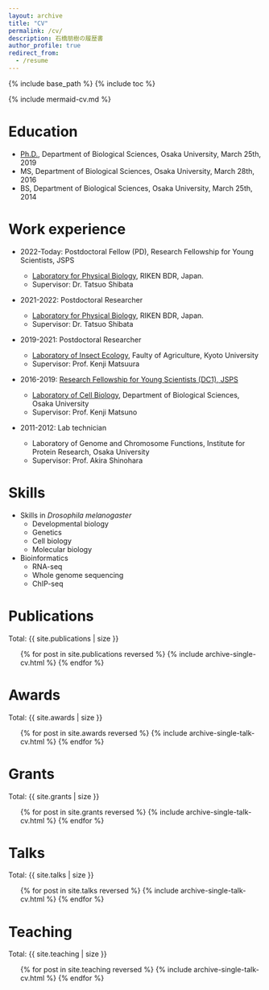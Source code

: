 ```yaml
---
layout: archive
title: "CV"
permalink: /cv/
description: 石橋朋樹の履歴書
author_profile: true
redirect_from:
  - /resume
---
```


{% include base_path %}
{% include toc %}
<!-- {% include mermaid.html %} -->

{% include mermaid-cv.md %}

<!--
```mermaid
gantt
section Education
  Bachelor @Osaka Univ. : BS, 2010-04-01, 2014-03-25
  Master @Osaka Univ.   : MS, 2014-04-01, 2016-03-28
  Ph.D. @Osaka Univ.    : Ph.D., 2016-04-01, 2019-03-25
section Work experience
  Lab tech.@Osaka Univ.  : OU-tech, 2011-04-01, 2012-03-31
  JSPS DC1 @Osaka Univ.  : DC1, 2016-04-01, 2019-03-31
  Post-doc @Kyoto Univ.  : KU-postdoc, after DC1, 2021-04-30
  Post-doc @RIKEN        : RIKEN-postdoc, after KU-postdoc, 2022-03-31
  JSPS PD @RIKEN         : active, PD, after RIKEN-postdoc, 2025-03-31
section Publication
  Nakayama et al. (2014) BMC Genet          : crit, nakayama2014, 2014-04-16, 1w
  Inaki et al. (2018) eLife.                : crit, inaki2018, 2018-06-12, 1w
  Ishibashi et al. (2019) Genes Cells       : crit, ishibashi2019, 2019-01-09, 1w
  Utsunomiya et al. (2019) Symmetry         : crit, utsunomiya2019, 2019-04-08, 1w
  Doysabas et al. (2020) J. Vet. Med. Sci.  : crit, doysabas2020, 2020-02-12, 1w
  Ishibashi & Matsuno (2020) Ann. Rep. Res. Cent. Structual Themodyn. :crit, ishibashi2020a, 2020-04-01, 1w
  Takata et al. (2020) Insectes Sociaux     : crit, takata2020, 2020-09-22, 1w
  Ishibashi et al. (2020) Symmetry          : crit, ishibashi2020b, 2020-12-02, 1w
  Ishibashi & Matsuno (2022) microPub Biol. :crit, ishibashi2022, 2022-03-18, 1w
section Awards
  Best Presentation Award :crit, aw_1, 2015-12-20, 1w
  Best Popularity Award   :crit, aw_2, 2016-09-25, 1w
  Excellent Award.        :crit, aw_3, 2016-09-25, 1w
  1st Place for Outstanding Presentation :crit, aw_4, 2017-11-01, 1w
section Grants
  Grant-in-Aid for JSPS Fellows : grant_DC1, 2016-04-22, 2019-03-31
```
-->

# Education

- [Ph.D.](../images/学位記.jpg), Department of Biological Sciences, Osaka University, March 25th, 2019
- MS, Department of Biological Sciences, Osaka University, March 28th, 2016
- BS, Department of Biological Sciences, Osaka University, March 25th, 2014

# Work experience

- 2022-Today: Postdoctoral Fellow (PD), Research Fellowship for Young Scientists, JSPS
  - [Laboratory for Physical Biology](http://www.qbic.riken.jp/phb/), RIKEN BDR, Japan.
  - Supervisor: Dr. Tatsuo Shibata

- 2021-2022: Postdoctoral Researcher
  - [Laboratory for Physical Biology](http://www.qbic.riken.jp/phb/), RIKEN BDR, Japan.
  - Supervisor: Dr. Tatsuo Shibata

- 2019-2021: Postdoctoral Researcher
  - [Laboratory of Insect Ecology](http://www.insecteco.kais.kyoto-u.ac.jp/englishpage.html), Faulty of Agriculture, Kyoto University
  - Supervisor: Prof. Kenji Matsuura

- 2016-2019: [Research Fellowship for Young Scientists (DC1), JSPS](https://kaken.nii.ac.jp/en/grant/KAKENHI-PROJECT-16J01027/)
  - [Laboratory of Cell Biology](http://www.bio.sci.osaka-u.ac.jp/bio_web/lab_page/matsuno/Etop.html), Department of Biological Sciences, Osaka University
  - Supervisor: Prof. Kenji Matsuno

- 2011-2012: Lab technician
  - Laboratory of Genome and Chromosome Functions, Institute for Protein Research, Osaka University
  - Supervisor: Prof. Akira Shinohara

# Skills

- Skills in *Drosophila melanogaster*
  - Developmental biology
  - Genetics
  - Cell biology
  - Molecular biology
- Bioinformatics
  - RNA-seq
  - Whole genome sequencing
  - ChIP-seq

# Publications

Total: {{ site.publications | size }}

  <ul>{% for post in site.publications reversed %}
    {% include archive-single-cv.html %}
  {% endfor %}</ul>

# Awards

Total: {{ site.awards | size }}

  <ul>{% for post in site.awards reversed %}
    {% include archive-single-talk-cv.html %}
  {% endfor %}</ul>

# Grants

Total: {{ site.grants | size }}

  <ul>{% for post in site.grants reversed %}
    {% include archive-single-talk-cv.html %}
  {% endfor %}</ul>

# Talks

Total: {{ site.talks | size }}

  <ul>{% for post in site.talks reversed %}
    {% include archive-single-talk-cv.html %}
  {% endfor %}</ul>

# Teaching

Total: {{ site.teaching | size }}

  <ul>{% for post in site.teaching reversed %}
    {% include archive-single-talk-cv.html %}
  {% endfor %}</ul>
